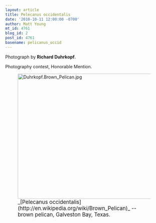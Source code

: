 ```yaml
---
layout: article
title: Pelecanus occidentalis
date: '2010-10-11 12:00:00 -0700'
author: Matt Young
mt_id: 4761
blog_id: 2
post_id: 4761
basename: pelicanus_occid
---
```

Photograph by **Richard Duhrkopf**.

Photography contest, Honorable Mention.

<figure>
<img src="{{ site.baseurl }}/uploads/2010/Duhrkopf.Brown_Pelican.jpg" alt="Duhrkopf.Brown_Pelican.jpg" width="600" height="399" />
<figcaption markdown="span">
<big>_[Pelecanus occidentalis](http://en.wikipedia.org/wiki/Brown_Pelican)_ -- brown pelican, Galveston Bay, Texas.</big>

</figcaption>
</figure>
